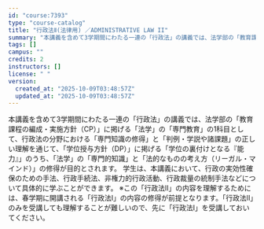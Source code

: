 ```yaml
---
id: "course:7393"
type: "course-catalog"
title: "行政法Ⅱ(法律用) ／ADMINISTRATIVE LAW II"
summary: "本講義を含めて3学期間にわたる一連の「行政法」の講義では、法学部の「教育課程の編成・実施方針（CP）」に掲げる「法学」の「専門教育」の1科目として、行政法の分野における「専門知識の修得」と「判例・学説や諸課題」の正しい理解を通じて、「学位授…"
tags: []
campus: ""
credits: 2
instructors: []
license: " "
version:
  created_at: "2025-10-09T03:48:57Z"
  updated_at: "2025-10-09T03:48:57Z"
---
```


本講義を含めて3学期間にわたる一連の「行政法」の講義では、法学部の「教育課程の編成・実施方針（CP）」に掲げる「法学」の「専門教育」の1科目として、行政法の分野における「専門知識の修得」と「判例・学説や諸課題」の正しい理解を通じて、「学位授与方針（DP）」に掲げる「学位の裏付けとなる『能力』」のうち、「法学」の「専門的知識」と「法的なものの考え方（リーガル・マインド）」の修得が目的とされます。 学生は、本講義において、行政の実効性確保のための手法、行政手続法、非権力的行政活動、行政裁量の統制手法などについて具体的に学ぶことができます。 ※この「行政法Ⅱ」の内容を理解するためには、春学期に開講される「行政法Ⅰ」の内容の修得が前提となります。「行政法Ⅱ」のみを受講しても理解することが難しいので、先に「行政法Ⅰ」を受講しておいてください。
